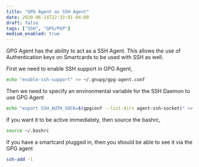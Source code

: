 ```yaml
---
title: "GPG Agent as SSH Agent"
date: 2020-06-14T22:33:01-04:00
draft: false
tags: ["SSH", "GPG/PGP"]
medium_enabled: true
---
```


GPG Agent has the ability to act as a SSH Agent. This allows the use of Authentication keys on Smartcards to be used with SSH as well.

First we need to enable SSH support in GPG Agent,

```bash
echo "enable-ssh-support" >> ~/.gnupg/gpg-agent.conf
```

Then we need to specify an environmental variable for the SSH Daemon to use GPG Agent

```bash
echo "export SSH_AUTH_SOCK=$(gpgconf --list-dirs agent-ssh-socket)" >> ~/.bashrc
```

If you want it to be active immediately, then source the bashrc,

```bash
source ~/.bashrc
```

If you have a smartcard plugged in, then you should be able to see it via the GPG agent

```bash
ssh-add -l
```

